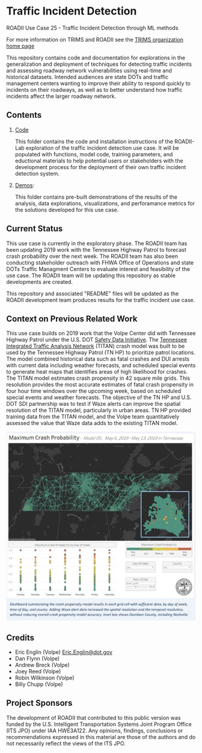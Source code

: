 # Traffic Incident Detection
ROADII Use Case 25 - Traffic Incident Detection through ML methods

For more information on TRIMS and ROADII see the [TRIMS organization home page](https://github.com/ITSJPO-TRIMS)

This repository contains code and documentation for explorations in the generalization and deployment of
techniques for detecting traffic incidents and assessing roadway network vulnerabilities using 
real-time and historical datasets. Intended audiences are state DOTs and traffic management centers 
wanting to improve their ability to respond quickly to incidents on their roadways, as well as to better
understand how traffic incidents affect the larger roadway network.

## Contents
1. [Code](https://github.com/ITSJPO-TRIMS/R25-IncidentDetection/tree/main/Code)

    This folder contains the code and installation instructions of the ROADII-Lab exploration of the traffic incident detection use case. It will be populated with functions, model code, training parameters, and eductional materials to help potential users or stakeholders with the development process for the deployment of their own traffic incident detection system. 


2. [Demos](https://github.com/ITSJPO-TRIMS/R25-IncidentDetection/tree/main/Demos):

    This folder contains pre-built demonstrations of the results of the analysis, data explorations, visualizations, and perforamance metrics for the solutions developed for this use case.

## Current Status
This use case is currently in the exploratory phase. The ROADII team has been updating 2019 work with the Tennessee Highway Patrol to forecast crash probability over the next week. The ROADII team has also been conducting stakeholder outreach with FHWA Office of Operations and state DOTs Traffic Managment Centers to evaluate interest and feasibility of the use case. The ROADII team will be updating this repository as stable developments are created. 

This repository and associated "README" files will be updated as the ROADII development team produces results for the traffic incident use case. 

## Context on Previous Related Work
This use case builds on 2019 work that the Volpe Center did with Tennessee Highway Patrol under the U.S. DOT [Safety Data Initiative](https://www.transportation.gov/SafetyDataInitiative/Pilots).  The [Tennessee Integrated Traffic Analysis Network](https://www.transportation.gov/office-policy/transportation-policy/sdi-waze-project-summary-documents) (TITAN) crash model was built to be used by the Tennessee Highway Patrol (TN HP) to prioritize patrol locations. The model combined historical data such as fatal crashes and DUI arrests with current data including weather forecasts, and scheduled special events to generate heat maps that identifies areas of high likelihood for crashes. The TITAN model estimates crash propensity in 42 square mile grids. This resolution provides the most accurate estimates of fatal crash propensity in four hour time windows over the upcoming week, based on scheduled special events and weather forecasts. The objective of the TN HP and U.S. DOT SDI partnership was to test if Waze alerts can improve the spatial resolution of the TITAN model, particularly in urban areas. TN HP provided training data from the TITAN model, and the Volpe team quantitatively assessed the value that Waze data adds to the existing TITAN model.

![THP Dashboard](https://github.com/ITSJPO-TRIMS/R25-IncidentDetection/blob/main/Demos/TN/TN_dashboard.JPG)


## Credits
- Eric Englin (Volpe) Eric.Englin@dot.gov
- Dan Flynn (Volpe)
- Andrew Breck (Volpe)
- Joey Reed (Volpe)
- Robin Wilkinson (Volpe)
- Billy Chupp (Volpe)

## Project Sponsors
The development of ROADII that contributed to this public version was funded by the U.S. Intelligent Transportation Systems Joint Program Office (ITS JPO) under IAA HWE3A122. Any opinions, findings, conclusions or recommendations expressed in this material are those of the authors and do not necessarily reflect the views of the ITS JPO.
